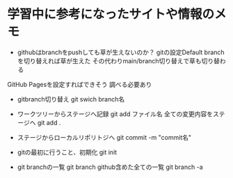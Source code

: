 

# 学習中に参考になったサイトや情報のメモ


- githubはbranchをpushしても草が生えないのか？
gitの設定Default branchを切り替えれば草が生えた
その代わりmain/branch切り替えで草も切り替わる

GitHub Pagesを設定すればできそう
調べる必要あり


- gitbranch切り替え
git swich branch名

- ワークツリーからステージへ記録
git add ファイル名
全ての変更内容をステージへ
git add .

- ステージからローカルリポリトジへ
git commit -m "commit名"

- gitの最初に行うこと、初期化
git init

- git branchの一覧
git branch
github含めた全ての一覧
git branch -a